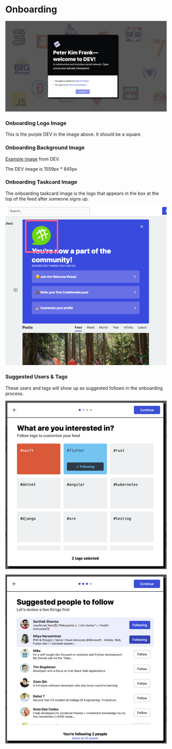 # Onboarding

![](../../../.gitbook/assets/screen-shot-2020-09-22-at-12.35.12-pm.png)

### Onboarding Logo Image

This is the purple DEV in the image above.  It should be a square.

### Onboarding Background Image

[Example image](https://res.cloudinary.com/practicaldev/image/fetch/s--7uWF9VxV--/c_limit,f_auto,fl_progressive,q_75,w_1680/https://dev.to/assets/onboarding-background-white.png) from DEV. 

The DEV image is 1559px \* 845px

### Onboarding Taskcard Image

The onboarding taskcard image is the logo that appears in the box at the top of the feed after someone signs up.

![Onboarding Taskcard Image](../../../.gitbook/assets/image-2020-10-21-at-11.55.07-am.png)

### Suggested Users & Tags

These users and tags will show up as suggested follows in the onboarding process.

![](../../../.gitbook/assets/screen-shot-2020-09-22-at-12.55.14-pm.png)

![](../../../.gitbook/assets/screen-shot-2020-09-22-at-12.55.29-pm.png)

